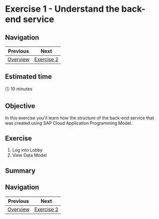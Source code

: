 # Exercise 1 - Understand the back-end service

## Navigation

| Previous| Next |
|---|---|
| [Overview](../README.md) | [Exercise 2](../ex2/README.md) | 

## Estimated time

:clock4: 10 minutes

## Objective

In this exercise you'll learn how the structure of the back-end service that was created using SAP Cloud Application Programming Model.

## Exercise

1. Log into Lobby
2. View Data Model

## Summary


## Navigation

| Previous| Next |
|---|---|
| [Overview](../README.md) | [Exercise 2](../ex2/README.md) | 
